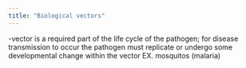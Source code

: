 ```yaml
---
title: "Biological vectors"
---
```

-vector is a required part of the life cycle of the pathogen; for disease transmission to occur the pathogen must replicate or undergo some developmental change within the vector
EX. mosquitos (malaria)

